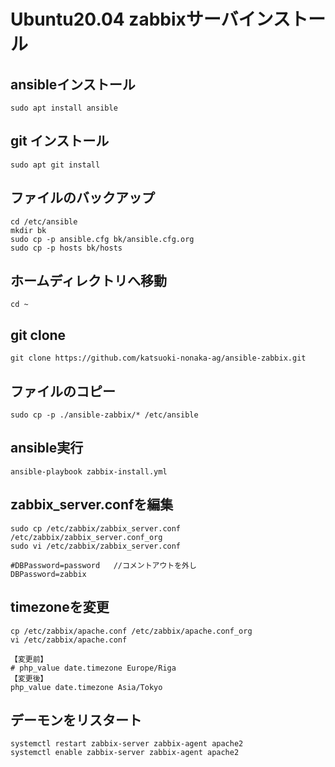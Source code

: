 # Ubuntu20.04 zabbixサーバインストール

## ansibleインストール
`sudo apt install ansible`

## git インストール
`sudo apt git install`

## ファイルのバックアップ
```
cd /etc/ansible
mkdir bk
sudo cp -p ansible.cfg bk/ansible.cfg.org
sudo cp -p hosts bk/hosts
```

## ホームディレクトリへ移動
`cd ~`

## git clone
`git clone https://github.com/katsuoki-nonaka-ag/ansible-zabbix.git`

## ファイルのコピー
`sudo cp -p ./ansible-zabbix/* /etc/ansible`

## ansible実行
`ansible-playbook zabbix-install.yml`

## zabbix_server.confを編集
```
sudo cp /etc/zabbix/zabbix_server.conf /etc/zabbix/zabbix_server.conf_org
sudo vi /etc/zabbix/zabbix_server.conf
```

```
#DBPassword=password   //コメントアウトを外し
DBPassword=zabbix
```

## timezoneを変更
```
cp /etc/zabbix/apache.conf /etc/zabbix/apache.conf_org
vi /etc/zabbix/apache.conf
```

```
【変更前】
# php_value date.timezone Europe/Riga
【変更後】
php_value date.timezone Asia/Tokyo
```

## デーモンをリスタート
```
systemctl restart zabbix-server zabbix-agent apache2
systemctl enable zabbix-server zabbix-agent apache2
```
